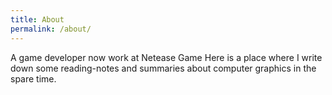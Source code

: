 ```yaml
---
title: About
permalink: /about/
---
```

A game developer now work at Netease Game
Here is a place where I write down some reading-notes and summaries about computer graphics in the spare time.
